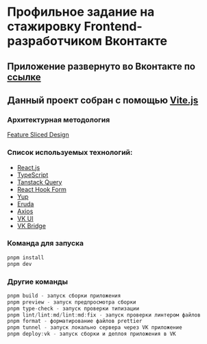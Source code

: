 # Профильное задание на стажировку Frontend-разработчиком Вконтакте

## Приложение развернуто во Вконтакте по [ссылке](https://vk.com/app51874739)

## Данный проект собран с помощью [Vite.js](https://vitejs.dev/)

### Архитектурная методология
[Feature Sliced Design](https://feature-sliced.design/)

### Список используемых технологий:

- [React.js](https://react.dev/)
- [TypeScript](https://www.typescriptlang.org/)
- [Tanstack Query](https://tanstack.com/query/latest/docs/framework/react/overview)
- [React Hook Form](https://react-hook-form.com/)
- [Yup](https://www.npmjs.com/package/yup)
- [Eruda](https://www.npmjs.com/package/eruda)
- [Axios](https://www.npmjs.com/package/axios)
- [VK UI](https://vkcom.github.io/VKUI/)
- [VK Bridge](https://dev.vk.com/ru/bridge/overview)

### Команда для запуска
```js
pnpm install
pnpm dev
```

### Другие команды
```js
pnpm build - запуск сборки приложения
pnpm preview - запуск предпросмотра сборки
pnpm type-check - запуск проверки типизации
pnpm lint/lint:md/lint:md:fix - запуск проверки линтером файлов
pnpm format - форматирование файлов prettier
pnpm tunnel - запуск локально сервера через VK приложение
pnpm deploy:vk - запуск сборки и деплоя приложения в VK
```
